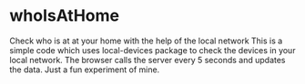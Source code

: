 # whoIsAtHome
Check who is at at your home with the help of the local network
This is a simple code which uses local-devices package to check the devices in your local network.
The browser calls the server every 5 seconds and updates the data.
Just a fun experiment of mine.
